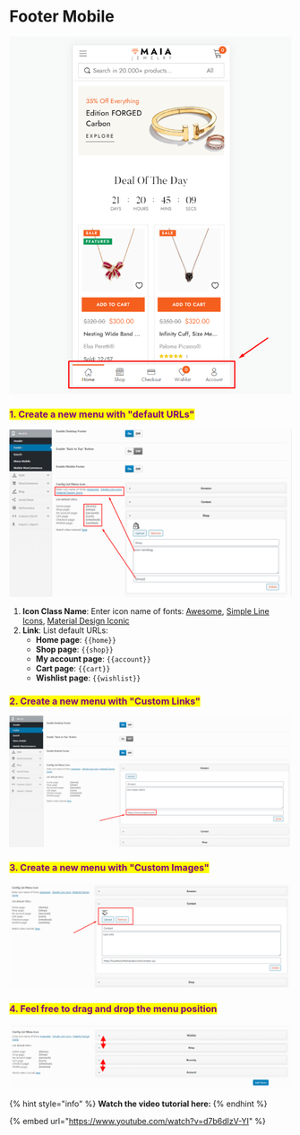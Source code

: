 # Footer Mobile

![](../.gitbook/assets/options-mobile-menu.png)

### <mark style="color:purple;">**1. Create a new menu with "default URLs"**</mark>

![](../.gitbook/assets/use-footer-mobile2.png)

1. **Icon Class Name**: Enter icon name of fonts: [Awesome](https://fontawesome.com/icons?m=free/), [Simple Line Icons](https://fonts.thembay.com/simple-line-icons/), [Material Design Iconic](https://fonts.thembay.com/material-design-iconic/)
2. **Link**: List default URLs:
   * **Home page**: `{{home}}`
   * **Shop page**: `{{shop}}`
   * **My account page**: `{{account}}`
   * **Cart page**: `{{cart}}`
   * **Wishlist page**: `{{wishlist}}`

### <mark style="color:purple;">**2. Create a new menu with "Custom Links"**</mark>

![](../.gitbook/assets/use-footer-mobile3.png)

### <mark style="color:purple;">**3. Create a new menu with "Custom Images"**</mark>

![](../.gitbook/assets/use-footer-mobile4.png)

### <mark style="color:purple;">**4. Feel free to drag and drop the menu position**</mark>

![](../.gitbook/assets/use-footer-mobile5.png)

{% hint style="info" %}
**Watch the video tutorial here:**
{% endhint %}

{% embed url="https://www.youtube.com/watch?v=d7b6dIzV-YI" %}
